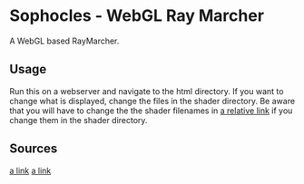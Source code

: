 # Sophocles - WebGL Ray Marcher

A WebGL based RayMarcher.

## Usage

Run this on a webserver and navigate to the html directory. If you want to change what is displayed, change the files in the shader directory. Be aware that you will have to change the the shader filenames in [a relative link](js/main.js) if you change them in the shader directory.

## Sources
[a link](https://github.com/Abar23/WebGL-Ray-Marcher)
[a link](https://www.iquilezles.org/)
